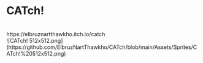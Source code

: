# CATch!
<br/>
https://elbruznartthawkho.itch.io/catch
<br/>
![CATch! 512x512.png](https://github.com/ElbruzNartThawkho/CATch/blob/main/Assets/Sprites/CATch!%20512x512.png)
